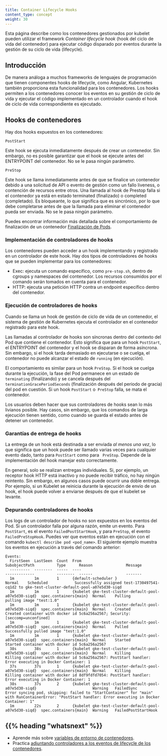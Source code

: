 ```yaml
---
title: Container Lifecycle Hooks
content_type: concept
weight: 30
---
```


<!-- overview -->

Esta página describe como los contenedores gestionados por kubelet pueden utilizar el framework _Container lifecycle hook_ (hook del ciclo de vida del contenedor)
para ejecutar código disparado por eventos durante la gestión de su ciclo de vida (lifecycle).




<!-- body -->

## Introducción

De manera análoga a muchos frameworks de lenguajes de programación que tienen componentes hooks de lifecycle, como Angular,
Kubernetes también proporciona esta funcionalidad para los contenedores.
Los hooks permiten a los contenedores conocer los eventos en su gestión de ciclo de vida
y ejecutar el código implementado en un controlador cuando el hook de ciclo de vida correspondiente es ejecutado.

## Hooks de contenedores

Hay dos hooks expuestos en los contenedores:

`PostStart`

Este hook se ejecuta inmediatamente después de crear un contenedor.
Sin embargo, no es posible garantizar que el hook se ejecute antes del ENTRYPOINT del contenedor.
No se le pasa ningún parámetro.

`PreStop`

Este hook se llama inmediatamente antes de que se finalice un contenedor debido a una solicitud de API o evento de gestión como un fallo liveness, o contención de recursos entre otros. Una llamada al hook de Prestop falla si el contenedor ya está en estado terminated (finalizado) o completed (completado).
Es bloqueante, lo que significa que es sincrónico,
por lo que debe completarse antes de que la llamada para eliminar el contenedor pueda ser enviada.
No se le pasa ningún parámetro.

Puedes encontrar información más detallada sobre el comportamiento de finalización de un contenedor
[Finalización de Pods](/docs/concepts/workloads/pods/pod/#termination-of-pods).

### Implementación de controladores de hooks

Los contenedores pueden acceder a un hook implementando y registrado en un controlador de este hook.
Hay dos tipos de controladores de hooks que se pueden implementar para los contenedores:

* Exec: ejecuta un comando específico, como `pre-stop.sh`, dentro de cgroups y namespaces del contenedor.
Los recursos consumidos por el comando serán tomados en cuenta para el contenedor.
* HTTP: ejecuta una petición HTTP contra un endpoint específico dentro del contenedor.

### Ejecución de controladores de hooks

Cuando se llama un hook de gestión de ciclo de vida de un contenedor,
el sistema de gestión de Kubernetes ejecuta el controlador en el contenedor registrado para este hook.

Las llamadas al controlador de hooks son síncronas dentro del contexto del Pod que contiene el contenedor.
Esto significa que para un hook `PostStart`,
el ENTRYPOINT del contenedor y el hook se disparan de forma asíncrona.
Sin embargo, si el hook tarda demasiado en ejecutarse o se cuelga,
el contenedor no puede alcanzar el estado de `running` (en ejecución).

El comportamiento es similar para un hook `PreStop`.
Si el hook se cuelga durante la ejecución,
la fase del Pod permanece en un estado de `terminating` (finalizando) y se cancela después del  `terminationGracePeriodSeconds` (finalización después del periodo de gracia) del pod en cuestión.
Si un hook `PostStart` o` PreStop` falla, se mata el contenedor.

Los usuarios deben hacer que sus controladores de hooks sean lo más livianos posible.
Hay casos, sin embargo, que los comandos de larga ejecución tienen sentido,
como cuando se guarda el estado antes de detener un contenedor.

### Garantías de entrega de hooks

La entrega de un hook está destinada a ser enviada *al menos una vez*,
lo que significa que un hook puede ser llamado varias veces para cualquier evento dado,
tanto para `PostStart` como para ` PreStop`.
Depende de la implementación del hook manejar esto correctamente.

En general, solo se realizan entregas individuales.
Si, por ejemplo, un receptor hook HTTP está inactivo y no puede recibir tráfico,
no hay ningún reintento.
Sin embargo, en algunos casos puede ocurrir una doble entrega.
Por ejemplo, si un Kubelet se reinicia durante la ejecución de envio de un hook,
el hook puede volver a enviarse después de que el kubelet se levante.


### Depurando controladores de hooks

Los logs de un controlador de hooks no son expuestos en los eventos del Pod.
Si un controlador falla por alguna razón, emite un evento.
Para `PostStart`, es el evento `FailedPostStartHook`,
y para `PreStop`, el evento `FailedPreStopHook`.
Puedes ver que eventos están en ejecución con el comando `kubectl describe pod <pod_name>`.
El siguiente ejemplo muestra los eventos en ejecución a través del comando anterior:

```
Events:
  FirstSeen  LastSeen  Count  From                                                   SubobjectPath          Type      Reason               Message
  ---------  --------  -----  ----                                                   -------------          --------  ------               -------
  1m         1m        1      {default-scheduler }                                                          Normal    Scheduled            Successfully assigned test-1730497541-cq1d2 to gke-test-cluster-default-pool-a07e5d30-siqd
  1m         1m        1      {kubelet gke-test-cluster-default-pool-a07e5d30-siqd}  spec.containers{main}  Normal    Pulling              pulling image "test:1.0"
  1m         1m        1      {kubelet gke-test-cluster-default-pool-a07e5d30-siqd}  spec.containers{main}  Normal    Created              Created container with docker id 5c6a256a2567; Security:[seccomp=unconfined]
  1m         1m        1      {kubelet gke-test-cluster-default-pool-a07e5d30-siqd}  spec.containers{main}  Normal    Pulled               Successfully pulled image "test:1.0"
  1m         1m        1      {kubelet gke-test-cluster-default-pool-a07e5d30-siqd}  spec.containers{main}  Normal    Started              Started container with docker id 5c6a256a2567
  38s        38s       1      {kubelet gke-test-cluster-default-pool-a07e5d30-siqd}  spec.containers{main}  Normal    Killing              Killing container with docker id 5c6a256a2567: PostStart handler: Error executing in Docker Container: 1
  37s        37s       1      {kubelet gke-test-cluster-default-pool-a07e5d30-siqd}  spec.containers{main}  Normal    Killing              Killing container with docker id 8df9fdfd7054: PostStart handler: Error executing in Docker Container: 1
  38s        37s       2      {kubelet gke-test-cluster-default-pool-a07e5d30-siqd}                         Warning   FailedSync           Error syncing pod, skipping: failed to "StartContainer" for "main" with RunContainerError: "PostStart handler: Error executing in Docker Container: 1"
  1m         22s       2      {kubelet gke-test-cluster-default-pool-a07e5d30-siqd}  spec.containers{main}  Warning   FailedPostStartHook
```



## {{% heading "whatsnext" %}}


* Aprende más sobre [variables de entorno de contenedores](/docs/concepts/containers/container-environment-variables/).
* Practica
  [adjuntando controladores a los eventos de lifecycle de los contenedores](/docs/tasks/configure-pod-container/attach-handler-lifecycle-event/).



